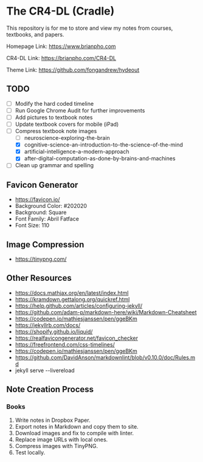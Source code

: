 # The CR4-DL (Cradle)

This repository is for me to store and view my notes from courses, textbooks, and papers.

Homepage Link:  <https://www.brianpho.com>

CR4-DL Link: <https://brianpho.com/CR4-DL>

Theme Link: <https://github.com/fongandrew/hydeout>

## TODO

- [ ] Modify the hard coded timeline
- [ ] Run Google Chrome Audit for further improvements
- [ ] Add pictures to textbook notes
- [ ] Update textbook covers for mobile (iPad)
- [ ] Compress textbook note images
  - [ ] neuroscience-exploring-the-brain
  - [x] cognitive-science-an-introduction-to-the-science-of-the-mind
  - [x] artificial-intelligence-a-modern-approach
  - [x] after-digital-computation-as-done-by-brains-and-machines
- [ ] Clean up grammar and spelling

## Favicon Generator

- <https://favicon.io/>
- Background Color: #202020
- Background: Square
- Font Family: Abril Fatface
- Font Size: 110

## Image Compression

- <https://tinypng.com/>

## Other Resources

- <https://docs.mathjax.org/en/latest/index.html>
- <https://kramdown.gettalong.org/quickref.html>
- <https://help.github.com/articles/configuring-jekyll/>
- <https://github.com/adam-p/markdown-here/wiki/Markdown-Cheatsheet>
- <https://codepen.io/mathiesjanssen/pen/ggeBKm>
- <https://jekyllrb.com/docs/>
- <https://shopify.github.io/liquid/>
- <https://realfavicongenerator.net/favicon_checker>
- <https://freefrontend.com/css-timelines/>
- <https://codepen.io/mathiesjanssen/pen/ggeBKm>
- <https://github.com/DavidAnson/markdownlint/blob/v0.10.0/doc/Rules.md>
- jekyll serve --livereload

## Note Creation Process

### Books

1. Write notes in Dropbox Paper.
2. Export notes in Markdown and copy them to site.
3. Download images and fix to compile with linter.
4. Replace image URLs with local ones.
5. Compress images with TinyPNG.
6. Test locally.
